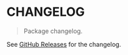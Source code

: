 # CHANGELOG

> Package changelog.

See [GitHub Releases](https://github.com/stdlib-js/utils-define-memoized-read-only-property/releases) for the changelog.